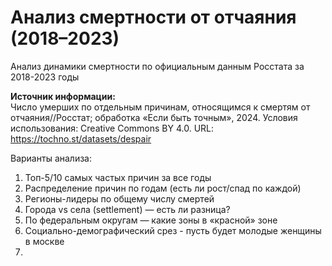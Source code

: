 # Анализ смертности от отчаяния (2018–2023)

Анализ динамики смертности по официальным данным Росстата за 2018-2023 годы

**Источник информации:**  
Число умерших по отдельным причинам, относящимся к смертям от отчаяния//Росстат; обработка «Если быть точным», 2024. Условия использования: Creative Commons BY 4.0. URL: https://tochno.st/datasets/despair


Варианты анализа:  
1. Топ-5/10 самых частых причин за все годы
2. Распределение причин по годам (есть ли рост/спад по каждой)
3. Регионы-лидеры по общему числу смертей
4. Города vs села (settlement) — есть ли разница?
5. По федеральным округам — какие зоны в «красной» зоне
6. Социально-демографический срез - пусть будет молодые женщины в москве
7. 